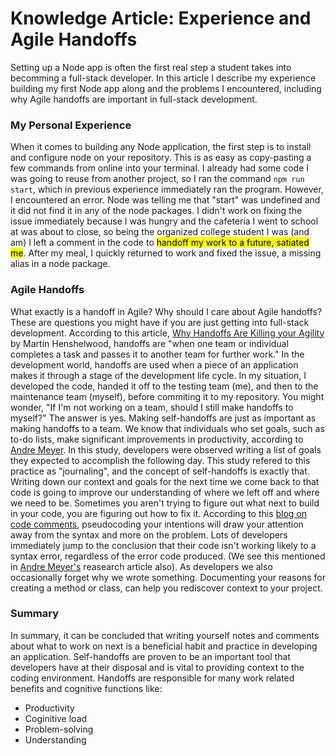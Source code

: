# Knowledge Article: Experience and Agile Handoffs
Setting up a Node app is often the first real step a student takes into becomming a full-stack developer. In this article I describe my experience building my first Node app along and the problems I encountered, including why Agile handoffs are important in full-stack development.
### My Personal Experience
When it comes to building any Node application, the first step is to install and configure node on your repository. This is as easy as copy-pasting a few commands from online into your terminal. I already had some code I was going to reuse from another project, so I ran the command `npm run start`, which in previous experience immediately ran the program. However, I encountered an error. Node was telling me that "start" was undefined and it did not find it in any of the node packages. I didn't work on fixing the issue immediately because I was hungry and the cafeteria I went to school at was about to close, so being the organized college student I was (and am) I left a comment in the code to <mark>handoff my work to a future, satiated me</mark>. After my meal, I quickly returned to work and fixed the issue, a missing alias in a node package.

### Agile Handoffs
What exactly is a handoff in Agile? Why should I care about Agile handoffs? These are questions you might have if you are just getting into full-stack development. According to this article, [Why Handoffs Are Killing your Agility](https://www.scrum.org/resources/blog/why-handoffs-are-killing-your-agility#:~:text=May%2019%2C%202025,over%20the%20fence%20to%20developers.) by Martin Henshelwood, handoffs are "when one team or individual completes a task and passes it to another team for further work." In the development world, handoffs are used when a piece of an application makes it through a stage of the development life cycle. In my situation, I developed the code, handed it off to the testing team (me), and then to the maintenance team (myself), before commiting it to my repository. You might wonder, "If I'm not working on a team, should I still make handoffs to myself?" The answer is yes. Making self-handoffs are just as important as making handoffs to a team. We know that individuals who set goals, such as to-do lists, make significant improvements in productivity, according to [Andre Meyer](https://andre-meyer.ch/DATA/Pubs/2019_PhD_Thesis_AndreMeyer.pdf). In this study, developers were observed writing a list of goals they expected to accomplish the following day. This study refered to this practice as "journaling", and the concept of self-handoffs is exactly that. Writing down our context and goals for the next time we come back to that code is going to improve our understanding of where we left off and where we need to be. Sometimes you aren't trying to figure out what next to build in your code, you are figuring out how to fix it. According to this [blog on code comments](https://blog.submain.com/4-reasons-need-code-comments/), pseudocoding your intentions will draw your attention away from the syntax and more on the problem. Lots of developers immediately jump to the conclusion that their code isn't working likely to a syntax error, regardless of the error code produced. (We see this mentioned in [Andre Meyer's](https://andre-meyer.ch/DATA/Pubs/2019_PhD_Thesis_AndreMeyer.pdf) reasearch article also). As developers we also occasionally forget why we wrote something. Documenting your reasons for creating a method or class, can help you rediscover context to your project.

### Summary
In summary, it can be concluded that writing yourself notes and comments about what to work on next is a beneficial habit and practice in developing an application. Self-handoffs are proven to be an important tool that developers have at their disposal and is vital to providing context to the coding environment. Handoffs are responsible for many work related benefits and cognitive functions like:
* Productivity
* Coginitive load
* Problem-solving
* Understanding


<!-- Find one more article -->
